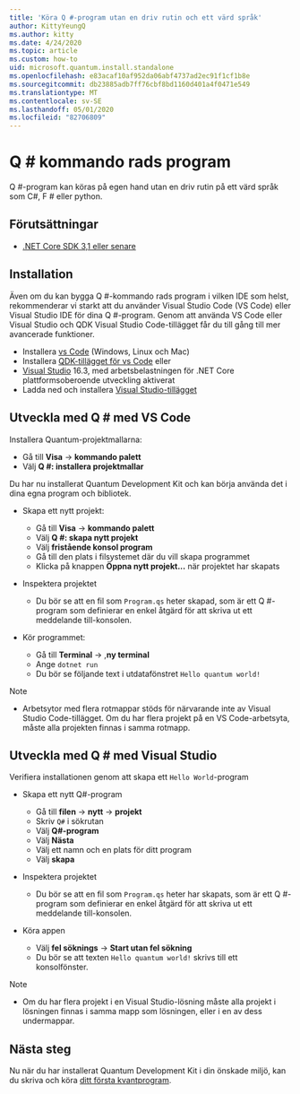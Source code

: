 ```yaml
---
title: 'Köra Q #-program utan en driv rutin och ett värd språk'
author: KittyYeungQ
ms.author: kitty
ms.date: 4/24/2020
ms.topic: article
ms.custom: how-to
uid: microsoft.quantum.install.standalone
ms.openlocfilehash: e83acaf10af952da06abf4737ad2ec91f1cf1b8e
ms.sourcegitcommit: db23885adb7ff76cbf8bd1160d401a4f0471e549
ms.translationtype: MT
ms.contentlocale: sv-SE
ms.lasthandoff: 05/01/2020
ms.locfileid: "82706809"
---
```

# <a name="q-command-line-applications"></a>Q # kommando rads program

Q #-program kan köras på egen hand utan en driv rutin på ett värd språk som C#, F # eller python.

## <a name="pre-requisites"></a>Förutsättningar

- [.NET Core SDK 3,1 eller senare](https://www.microsoft.com/net/download)

## <a name="installation"></a>Installation

Även om du kan bygga Q #-kommando rads program i vilken IDE som helst, rekommenderar vi starkt att du använder Visual Studio Code (VS Code) eller Visual Studio IDE för dina Q #-program. Genom att använda VS Code eller Visual Studio och QDK Visual Studio Code-tillägget får du till gång till mer avancerade funktioner.

- Installera [vs Code](https://code.visualstudio.com/download) (Windows, Linux och Mac)
- Installera [QDK-tillägget för vs Code](https://marketplace.visualstudio.com/items?itemName=quantum.quantum-devkit-vscode) eller
- [Visual Studio](https://visualstudio.microsoft.com/downloads/) 16.3, med arbetsbelastningen för .NET Core plattformsoberoende utveckling aktiverat
- Ladda ned och installera [Visual Studio-tillägget](https://marketplace.visualstudio.com/items?itemName=quantum.DevKit)


## <a name="develop-with-q-using-vs-code"></a>Utveckla med Q # med VS Code

Installera Quantum-projektmallarna:

- Gå till **Visa** -> **kommando palett**
- Välj **Q #: installera projektmallar**

Du har nu installerat Quantum Development Kit och kan börja använda det i dina egna program och bibliotek.
- Skapa ett nytt projekt:
  - Gå till **Visa** -> **kommando palett**
  - Välj **Q #: skapa nytt projekt**
  - Välj **fristående konsol program**
  - Gå till den plats i filsystemet där du vill skapa programmet
  - Klicka på knappen **Öppna nytt projekt...** när projektet har skapats
        
- Inspektera projektet
  - Du bör se att en fil som `Program.qs` heter skapad, som är ett Q #-program som definierar en enkel åtgärd för att skriva ut ett meddelande till-konsolen.

- Kör programmet:
  - Gå till **Terminal** -> ,**ny terminal**
  - Ange `dotnet run`
  - Du bör se följande text i utdatafönstret `Hello quantum world!`


> [!NOTE]
> * Arbetsytor med flera rotmappar stöds för närvarande inte av Visual Studio Code-tillägget. Om du har flera projekt på en VS Code-arbetsyta, måste alla projekten finnas i samma rotmapp.

## <a name="develop-with-q-using-visual-studio"></a>Utveckla med Q # med Visual Studio

Verifiera installationen genom att skapa ett `Hello World`-program

- Skapa ett nytt Q#-program
  - Gå till **filen** -> **nytt** -> **projekt**
  - Skriv `Q#` i sökrutan
  - Välj **Q#-program**
  - Välj **Nästa**
  - Välj ett namn och en plats för ditt program
  - Välj **skapa**

- Inspektera projektet
  - Du bör se att en fil som `Program.qs` heter har skapats, som är ett Q #-program som definierar en enkel åtgärd för att skriva ut ett meddelande till-konsolen.

- Köra appen
  - Välj **fel söknings** -> **Start utan fel sökning**
  - Du bör se att texten `Hello quantum world!` skrivs till ett konsolfönster.

> [!NOTE]
> * Om du har flera projekt i en Visual Studio-lösning måste alla projekt i lösningen finnas i samma mapp som lösningen, eller i en av dess undermappar.  


## <a name="whats-next"></a>Nästa steg

Nu när du har installerat Quantum Development Kit i din önskade miljö, kan du skriva och köra [ditt första kvantprogram](xref:microsoft.quantum.write-program).
